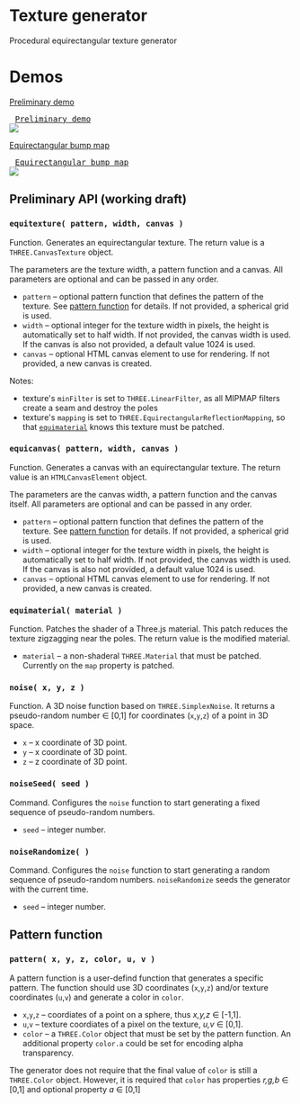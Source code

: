 # Texture generator
Procedural equirectangular texture generator

# Demos

[Preliminary demo](https://boytchev.github.io/texture-generator/examples/proof-of-concept.html)

[<kbd style="margin:10px">Preliminary demo<br><img src="snapshots/proof-of-concept.jpg"></kbd>](https://boytchev.github.io/texture-generator/examples/proof-of-concept.html)

[Equirectangular bump map](https://boytchev.github.io/texture-generator/examples/bump-map.html)

[<kbd style="margin:10px">Equirectangular bump map<br><img src="snapshots/bump-map.jpg"></kbd>](https://boytchev.github.io/texture-generator/examples/bump-map.html)



## Preliminary API (working draft)

### `equitexture( pattern, width, canvas )`

Function. Generates an equirectangular texture. The return value is a
`THREE.CanvasTexture` object.

The parameters are the texture width, a pattern function and a canvas. All
parameters are optional and can be passed in any order.

* `pattern` &ndash; optional pattern function that defines the pattern of the texture.
See [pattern function](#pattern-function) for details. If not provided, a spherical
grid is used.
* `width` &ndash; optional integer for the texture width in pixels, the height
is automatically set to half width. If not provided, the canvas width is used.
If the canvas is also not provided, a default value 1024 is used.
* `canvas` &ndash; optional HTML canvas element to use for rendering. If not
provided, a new canvas is created.

Notes:
* texture's `minFilter` is set to `THREE.LinearFilter`, as all MIPMAP filters
create a seam and destroy the poles
* texture's `mapping` is set to `THREE.EquirectangularReflectionMapping`, so
that [`equimaterial`](#equimaterial-material-) knows this texture must be patched.
	
### `equicanvas( pattern, width, canvas )`

Function. Generates a canvas with an equirectangular texture. The return value
is an `HTMLCanvasElement` object.

The parameters are the canvas width, a pattern function and the canvas itself. All
parameters are optional and can be passed in any order.

* `pattern` &ndash; optional pattern function that defines the pattern of the texture.
See [pattern function](#pattern-function) for details. If not provided, a spherical
grid is used.
* `width` &ndash; optional integer for the texture width in pixels, the height
is automatically set to half width. If not provided, the canvas width is used.
If the canvas is also not provided, a default value 1024 is used.
* `canvas` &ndash; optional HTML canvas element to use for rendering. If not
provided, a new canvas is created.

### `equimaterial( material )`

Function. Patches the shader of a Three.js material. This patch reduces the
texture zigzagging near the poles. The return value is the modified material.

* `material` &ndash; a non-shaderal `THREE.Material` that must be patched.
Currently on the `map` property is patched.

### `noise( x, y, z )`

Function. A 3D noise function based on `THREE.SimplexNoise`. It returns a pseudo-random
number &#x2208; [0,1] for coordinates (`x`,`y`,`z`) of a point in 3D space.

* `x` &ndash; x coordinate of 3D point.
* `y` &ndash; x coordinate of 3D point.
* `z` &ndash; z coordinate of 3D point.

### `noiseSeed( seed )`

Command. Configures the `noise` function to start generating a fixed sequence of
pseudo-random numbers.

* `seed` &ndash; integer number.

### `noiseRandomize( )`

Command. Configures the `noise` function to start generating a random sequence
of pseudo-random numbers. `noiseRandomize` seeds the generator with the current
time.

* `seed` &ndash; integer number.



## Pattern function

### `pattern( x, y, z, color, u, v )`

A pattern function is a user-defind function that generates a specific pattern.
The function should use 3D coordinates (`x`,`y`,`z`) and/or texture coordinates
(`u`,`v`) and generate a color in `color`.

* `x`,`y`,`z` &ndash; coordiates of a point on a sphere, thus *x,y,z* &#x2208; [-1,1].
* `u`,`v` &ndash; texture coordiates of a pixel on the texture, *u,v* &#x2208; [0,1].
* `color` &ndash; a `THREE.Color` object that must be set by the pattern function.
An additional property `color.a` could be set for encoding alpha transparency.

The generator does not require that the final value of `color` is still a
`THREE.Color` object. However, it is required that `color` has properties
*r,g,b* &#x2208; [0,1] and optional property *a* &#x2208; [0,1]